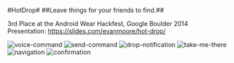 #HotDrop#
##Leave things for your friends to find.##

3rd Place at the Android Wear Hackfest, Google Boulder 2014  
Presentation: https://slides.com/evanmoore/hot-drop/

![voice-command](/images/voice-command.png?raw=true)
![send-command](/images/send-command.png?raw=true)
![drop-notification](/images/drop-notification.png?raw=true)
![take-me-there](/images/take-me-there.png?raw=true)
![navigation](/images/navigation.png?raw=true)
![confirmation](/images/confirmation.png?raw=true)
